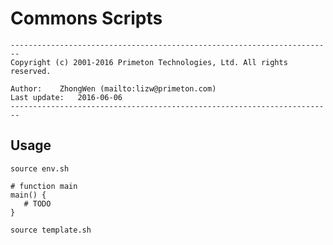 # Commons Scripts  
  
`------------------------------------------------------------------------`  
`Copyright (c) 2001-2016 Primeton Technologies, Ltd. All rights reserved.`  
  
`Author:	ZhongWen (mailto:lizw@primeton.com)`  
`Last update:	2016-06-06`  
`------------------------------------------------------------------------`  
  
## Usage  
  
`source env.sh`  
  
`# function main`  
`main() {`  
`   # TODO`  
`}`  
  
`source template.sh`  
  